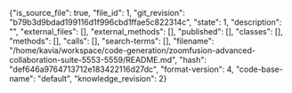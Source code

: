 {"is_source_file": true, "file_id": 1, "git_revision": "b79b3d9bdad199116d1f996cbd1ffae5c822314c", "state": 1, "description": "", "external_files": [], "external_methods": [], "published": [], "classes": [], "methods": [], "calls": [], "search-terms": [], "filename": "/home/kavia/workspace/code-generation/zoomfusion-advanced-collaboration-suite-5553-5559/README.md", "hash": "def646a9764713712e183422116d27dc", "format-version": 4, "code-base-name": "default", "knowledge_revision": 2}